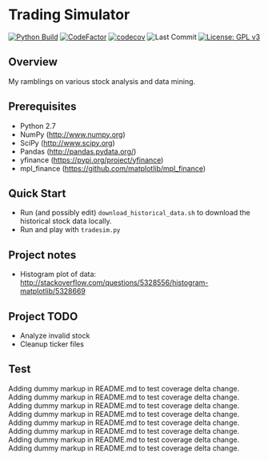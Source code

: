 # Trading Simulator
[![Python Build](https://github.com/mathieugouin/tradesim/actions/workflows/ci.yml/badge.svg)](https://github.com/mathieugouin/tradesim/actions/workflows/ci.yml)
[![CodeFactor](https://www.codefactor.io/repository/github/mathieugouin/tradesim/badge/master)](https://www.codefactor.io/repository/github/mathieugouin/tradesim/overview/master)
[![codecov](https://codecov.io/gh/mathieugouin/tradesim/branch/master/graph/badge.svg?token=4ZZ9V7NU91)](https://codecov.io/gh/mathieugouin/tradesim)
![Last Commit](https://img.shields.io/github/last-commit/mathieugouin/tradesim)
[![License: GPL v3](https://img.shields.io/badge/License-GPLv3-blue.svg)](https://www.gnu.org/licenses/gpl-3.0)

## Overview
My ramblings on various stock analysis and data mining.

## Prerequisites
-   Python 2.7
-   NumPy (<http://www.numpy.org>)
-   SciPy (<http://www.scipy.org>)
-   Pandas (<http://pandas.pydata.org/>)
-   yfinance (<https://pypi.org/project/yfinance>)
-   mpl_finance (<https://github.com/matplotlib/mpl_finance>)

## Quick Start
-   Run (and possibly edit) `download_historical_data.sh` to download the historical stock data locally.
-   Run and play with `tradesim.py`

## Project notes
-   Histogram plot of data: <http://stackoverflow.com/questions/5328556/histogram-matplotlib/5328669>

## Project TODO
-   Analyze invalid stock
-   Cleanup ticker files

## Test
Adding dummy markup in README.md to test coverage delta change.
Adding dummy markup in README.md to test coverage delta change.
Adding dummy markup in README.md to test coverage delta change.
Adding dummy markup in README.md to test coverage delta change.
Adding dummy markup in README.md to test coverage delta change.
Adding dummy markup in README.md to test coverage delta change.
Adding dummy markup in README.md to test coverage delta change.
Adding dummy markup in README.md to test coverage delta change.
